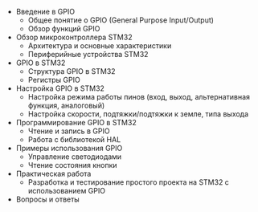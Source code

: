 - Введение в GPIO
    - Общее понятие о GPIO (General Purpose Input/Output)
    - Обзор функций GPIO
- Обзор микроконтроллера STM32
    - Архитектура и основные характеристики
    - Периферийные устройства STM32
- GPIO в STM32
    - Структура GPIO в STM32
    - Регистры GPIO
- Настройка GPIO в STM32
    - Настройка режима работы пинов (вход, выход, альтернативная функция, аналоговый)
    - Настройка скорости, подтяжки/подтяжки к земле, типа выхода
- Программирование GPIO в STM32
    - Чтение и запись в GPIO
    - Работа с библиотекой HAL
- Примеры использования GPIO
    - Управление светодиодами
    - Чтение состояния кнопки
- Практическая работа
    - Разработка и тестирование простого проекта на STM32 с использованием GPIO
- Вопросы и ответы
